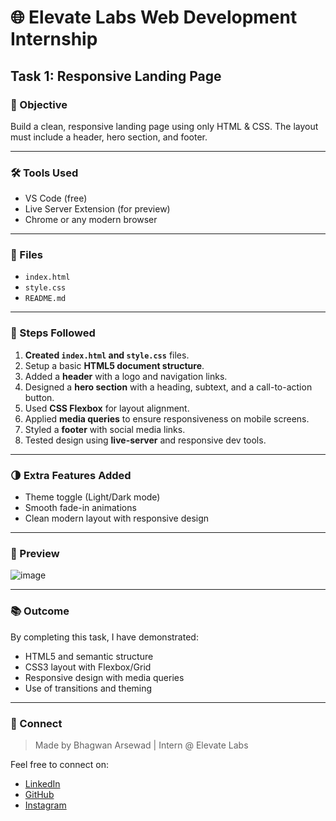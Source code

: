 # 🌐 Elevate Labs Web Development Internship

## Task 1: Responsive Landing Page

### 🎯 Objective
Build a clean, responsive landing page using only HTML & CSS. The layout must include a header, hero section, and footer.

---

### 🛠 Tools Used
- VS Code (free)
- Live Server Extension (for preview)
- Chrome or any modern browser

---

### 📄 Files
- `index.html`
- `style.css`
- `README.md`

---

### 📌 Steps Followed
1. **Created `index.html` and `style.css`** files.
2. Setup a basic **HTML5 document structure**.
3. Added a **header** with a logo and navigation links.
4. Designed a **hero section** with a heading, subtext, and a call-to-action button.
5. Used **CSS Flexbox** for layout alignment.
6. Applied **media queries** to ensure responsiveness on mobile screens.
7. Styled a **footer** with social media links.
8. Tested design using **live-server** and responsive dev tools.

---

### 🌗 Extra Features Added
- Theme toggle (Light/Dark mode)
- Smooth fade-in animations
- Clean modern layout with responsive design
  
---  
### 🔼 Preview
![image](https://github.com/user-attachments/assets/1a8bf452-96e2-4025-bcc6-141cb4c5305c)

---
### 📚 Outcome
By completing this task, I have demonstrated:
- HTML5 and semantic structure
- CSS3 layout with Flexbox/Grid
- Responsive design with media queries
- Use of transitions and theming

---

### 🔗 Connect
> Made by Bhagwan Arsewad | Intern @ Elevate Labs

Feel free to connect on:
- [LinkedIn](https://www.linkedin.com/in/bhagwan-arsewad-0bb7b5279/)
- [GitHub](https://github.com/bhagwan388)
- [Instagram](https://www.instagram.com/bhagwan_045/)
